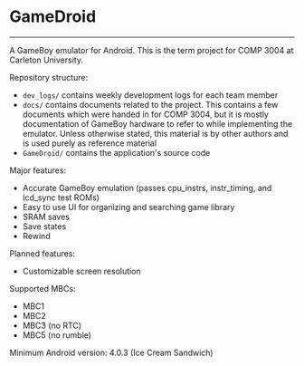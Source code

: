 # GameDroid
---

A GameBoy emulator for Android. This is the term project for COMP 3004 at Carleton University.

Repository structure:
* `dev_logs/` contains weekly development logs for each team member
* `docs/` contains documents related to the project. This contains a few documents which were handed in for COMP 3004, but it is mostly documentation of GameBoy hardware to refer to while implementing the emulator. Unless otherwise stated, this material is by other authors and is used purely as reference material
* `GameDroid/` contains the application's source code

Major features:
* Accurate GameBoy emulation (passes cpu_instrs, instr_timing, and lcd_sync test ROMs)
* Easy to use UI for organizing and searching game library
* SRAM saves
* Save states
* Rewind

Planned features:
* Customizable screen resolution

Supported MBCs:
* MBC1
* MBC2
* MBC3 (no RTC)
* MBC5 (no rumble)

Minimum Android version: 4.0.3 (Ice Cream Sandwich)
